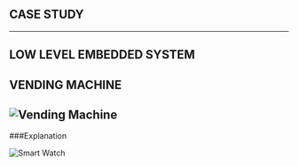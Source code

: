 CASE STUDY
-----------------------------------------------------------------------------------------------------------------------------------------------------------------------------------
-----------------------------------------------------------------------------------------------------------------------------------------------------------------------------------

LOW LEVEL EMBEDDED SYSTEM
-----------------------------------------------------------------------------------------------------------------------------------------------------------------------------------

VENDING MACHINE
-----------------------------------------------------------------------------------------------------------------------------------------------------------------------------------

![Vending Machine](https://user-images.githubusercontent.com/98872937/154919230-d2f22938-d5be-4d52-86d1-3b5b3cbd9081.jpg) 
-----------------------------------------------------------------------------------------------------------------------------------------------------------------------------------
###Explanation


![Smart Watch](https://user-images.githubusercontent.com/98872937/154919408-ee513ad8-cf62-488b-a2ed-cf049cafbee4.jpg)
